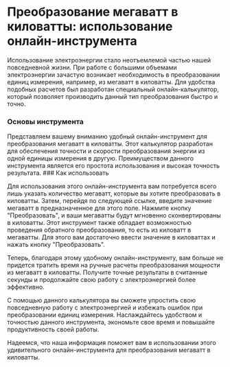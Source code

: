 Преобразование мегаватт в киловатты: использование онлайн-инструмента
=====================================================================

Использование электроэнергии стало неотъемлемой частью нашей повседневной жизни. При работе с большими объемами электроэнергии зачастую возникает необходимость в преобразовании единиц измерения, например, из мегаватт в киловатты. Для удобства подобных расчетов был разработан специальный онлайн-калькулятор, который позволяет производить данный тип преобразования быстро и точно.

### Основы инструмента

Представляем вашему вниманию удобный онлайн-инструмент для преобразования мегаватт в киловатты. Этот калькулятор разработан для обеспечения точности и скорости преобразования энергии из одной единицы измерения в другую. Преимуществом данного инструмента является его простота использования и высокая точность результата. ### Как использовать

Для использования этого онлайн-инструмента вам потребуется всего лишь указать количество мегаватт, которые вы хотите преобразовать в киловатты. Затем, перейдя по следующей ссылке, введите значение мегаватт в предназначенное для этого поле. Нажмите кнопку "Преобразовать", и ваши мегаватты будут мгновенно сконвертированы в киловатты. Этот инструмент также обладает возможностью проведения обратного преобразования, то есть из киловатт в мегаватты. Для этого вам достаточно ввести значение в киловаттах и нажать кнопку "Преобразовать".

Теперь, благодаря этому удобному онлайн-инструменту, вам больше не придется тратить время на ручные расчеты преобразования мощности из мегаватт в киловатты. Получите точные результаты в считанные секунды и продолжайте свою работу с электроэнергией более эффективно.

С помощью данного калькулятора вы сможете упростить свою повседневную работу с электроэнергией и избежать ошибок при преобразовании единиц измерения. Наслаждайтесь удобством и точностью данного инструмента, экономьте свое время и повышайте продуктивность своей работы.

Надеемся, что наша информация поможет вам в использовании этого удивительного онлайн-инструмента для преобразования мегаватт в киловатты.